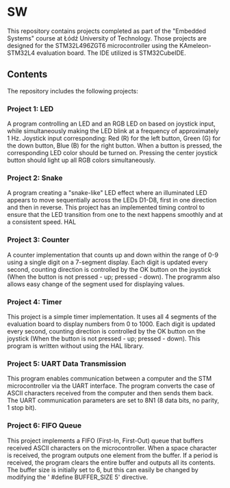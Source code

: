 # SW

This repository contains projects completed as part of the "Embedded Systems" course at Łódź University of Technology. Those projects are designed for the STM32L496ZGT6 microcontroller using the KAmeleon-STM32L4 evaluation board. The IDE utilized is STM32CubeIDE.

## Contents

The repository includes the following projects:

### Project 1: LED 

A program controlling an LED and an RGB LED on based on joystick input, while simultaneously making the LED blink at a frequency of approximately 1 Hz. Joystick input corresponding: Red (R) for the left button, Green (G) for the down button, Blue (B) for the right button. When a button is pressed, the corresponding LED color should be turned on. Pressing the center joystick button should light up all RGB colors simultaneously.



### Project 2: Snake

A program creating a "snake-like" LED effect where an illuminated LED appears to move sequentially across the LEDs D1-D8, first in one direction and then in reverse. This project has an implemented timing control to ensure that the LED transition from one to the next happens smoothly and at a consistent speed. HAL 



### Project 3: Counter

A counter implementation that counts up and down within the range of 0-9 using a single digit on a 7-segment display. Each digit is updated every second, counting direction is controlled by the OK button on the joystick (When the button is not pressed - up; pressed - down). The programm also allows easy change of the segment used for displaying values.


### Project 4: Timer

This project is a simple timer implementation. It uses all 4 segments of the evaluation board to display numbers from 0 to 1000.  Each digit is updated every second, counting direction is controlled by the OK button on the joystick (When the button is not pressed - up; pressed - down). This program is written without using the HAL library.


### Project 5: UART Data Transmission

This program enables communication between a computer and the STM microcontroller via the UART interface. The program converts the case of ASCII characters received from the computer and then sends them back. The UART communication parameters are set to 8N1 (8 data bits, no parity, 1 stop bit).

### Project 6: FIFO Queue

This project implements a FIFO (First-In, First-Out) queue that buffers received ASCII characters on the microcontroller. When a space character is received, the program outputs one element from the buffer. If a period is received, the program clears the entire buffer and outputs all its contents. The buffer size is initially set to 6, but this can easily be changed by modifying the ' #define BUFFER_SIZE 5' directive.